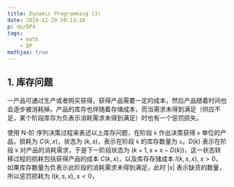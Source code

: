 ```yaml
---
title: Dynamic Programming (3)
date: 2019-12-20 20:13:18
p: dp/DP4
tags:
    - math
    - DP
mathjax: true
---
```


## 1. 库存问题
一产品可通过生产或者购买获得，获得产品需要一定的成本，然后产品随着时间也会逐步被消耗掉。产品的库存也伴随着存储成本，而当需求未得到满足（供应不足，某个阶段库存为负表示消耗需求未得到满足）时也有一个惩罚损失。

使用 N-阶 序列决策过程来表述以上库存问题，在阶段 `k` 作出决策获得 `x` 单位的产品，损耗为 $C(k,x)$，状态为 $(k,s)$，表示在阶段 `k` 的库存数量为 `s`。$D(k)$ 表示在阶段 `k` 对产品的消耗需求，于是下一阶段状态为 $(k+1,s+x-D(k))$，这一状态转移过程的损耗包括获得产品的成本 $C(k,x)$，以及库存存储成本 $I(k,s,x), \ s>0$，如果库存数量为负表示此阶段的消耗需求未得到满足，此时 $|s|$ 表示缺货的数量，所以惩罚损耗为 $I(k,s,x), \ s < 0$，